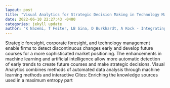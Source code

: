 ```yaml
--- 
layout: post 
title: "Visual Analytics for Strategic Decision Making in Technology Management" 
date: 2022-06-10 22:27:43 -0400 
categories: jekyll update 
author: "K Nazemi, T Feiter, LB Sina, D Burkhardt, A Kock - Integrating Artificial Intelligence and " 
--- 
```

Strategic foresight, corporate foresight, and technology management enable firms to detect discontinuous changes early and develop future courses for a more sophisticated market positioning. The enhancements in machine learning and artificial intelligence allow more automatic detection of early trends to create future courses and make strategic decisions. Visual Analytics combines methods of automated data analysis through machine learning methods and interactive Cites: Enriching the knowledge sources used in a maximum entropy part